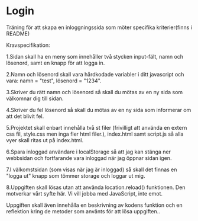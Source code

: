 # Login
Träning för att skapa en inloggningssida som möter specifika kriterier(finns i README)

Kravspecifikation:

1.Sidan skall ha en meny som innehåller två stycken input-fält,  namn och lösenord, samt en knapp för att logga in.

2.Namn och lösenord skall vara hårdkodade variabler i ditt javascript och vara: namn = "test", lösenord = "1234".

3.Skriver du rätt namn och lösenord så skall du mötas av en ny sida som välkomnar dig till sidan.

4.Skriver du fel lösenord så skall du mötas av en ny sida som informerar om att det blivit fel.

5.Projektet skall enbart innehålla två st filer (frivilligt att använda en extern css fil, style.css men inga fler html filer.), index.html samt script.js så alla vyer skall ritas ut på index.html.

6.Spara inloggad användare i localStorage så att jag kan stänga ner webbsidan och fortfarande vara inloggad när jag öppnar sidan igen.

7.I välkomstsidan (som visas när jag är inloggad) så skall det finnas en "logga ut" knapp som tömmer storage och loggar ut mig.

8.Uppgiften skall lösas utan att använda location.reload() funktionen. Den motverkar vårt syfte här. Vi vill jobba med JavaScript, inte emot.


Uppgiften skall även innehålla en beskrivning av kodens funktion och en reflektion kring de metoder som använts för att lösa uppgiften..

